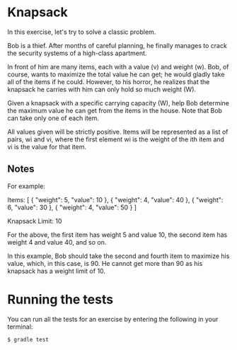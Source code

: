 # Knapsack 

In this exercise, let's try to solve a classic problem.

Bob is a thief. After months of careful planning, he finally manages to crack the security systems of a high-class apartment.

In front of him are many items, each with a value (v) and weight (w). Bob, of course, wants to maximize the total value he can get; he would gladly take all of the items if he could. However, to his horror, he realizes that the knapsack he carries with him can only hold so much weight (W).

Given a knapsack with a specific carrying capacity (W), help Bob determine the maximum value he can get from the items in the house. Note that Bob can take only one of each item.

All values given will be strictly positive. Items will be represented as a list of pairs, wi and vi, where the first element wi is the weight of the ith item and vi is the value for that item.

## Notes

For example:

Items: [ { "weight": 5, "value": 10 }, { "weight": 4, "value": 40 }, { "weight": 6, "value": 30 }, { "weight": 4, "value": 50 } ]

Knapsack Limit: 10

For the above, the first item has weight 5 and value 10, the second item has weight 4 and value 40, and so on.

In this example, Bob should take the second and fourth item to maximize his value, which, in this case, is 90. He cannot get more than 90 as his knapsack has a weight limit of 10.


# Running the tests

You can run all the tests for an exercise by entering the following in your
terminal:

```sh
$ gradle test
```
